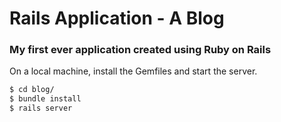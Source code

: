 # Rails Application - A Blog
### My first ever application created using Ruby on Rails

On a local machine, install the Gemfiles and start the server.
```sh
$ cd blog/
$ bundle install
$ rails server
```

